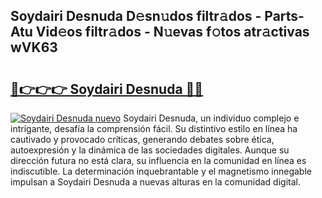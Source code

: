 ## Soydairi Desnuda D𝚎sn𝚞dos filtr𝚊dos - Parts-Atu Vid𝚎os filtr𝚊dos - N𝚞evas f𝚘tos atr𝚊ctivas wVK63

# <h2><a href="http://mb605vd.tromn.icu/?c=Soydairi+Desnuda">🔗👉👉👉 Soydairi Desnuda 🔗🔗</a></h2>

[![Soydairi Desnuda nuevo](https://i.imgur.com/pEAQMta.gif)](http://mb605vd.tromn.icu/?c=Soydairi+Desnuda)
Soydairi Desnuda, un individuo complejo e intrigante, desafía la comprensión fácil. Su distintivo estilo en línea ha cautivado y provocado críticas, generando debates sobre ética, autoexpresión y la dinámica de las sociedades digitales. Aunque su dirección futura no está clara, su influencia en la comunidad en línea es indiscutible. La determinación inquebrantable y el magnetismo innegable impulsan a Soydairi Desnuda a nuevas alturas en la comunidad digital.
